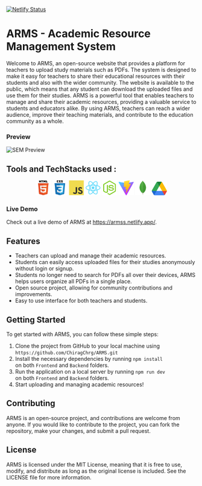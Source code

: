 
[![Netlify Status](https://api.netlify.com/api/v1/badges/3b763e1f-a293-4a06-86f0-149baf9897aa/deploy-status)](https://app.netlify.com/sites/armss/deploys)

# ARMS - Academic Resource Management System
Welcome to ARMS, an open-source website that provides a platform for teachers to upload study materials such as PDFs. The system is designed to make it easy for teachers to share their educational resources with their students and also with the wider community. 
The website is available to the public, which means that any student can download the uploaded files and use them for their studies. ARMS is a powerful tool that enables teachers to manage and share their academic resources, providing a valuable service to students and educators alike. By using ARMS, teachers can reach a wider audience, improve their teaching materials, and contribute to the education community as a whole.

### Preview
![SEM Preview](./frontend/src/Assets/Preview.png)

## Tools and TechStacks used :

<div align="center">
      <img
        alt="HTML5"
        title="HTML"
        width="40px"
        src="https://raw.githubusercontent.com/ChiragChrg/ChiragChrg.github.io/main/icons/html.svg"
      />
      <img
        alt="CSS3"
        title="CSS"      
        width="40px"
        src="https://raw.githubusercontent.com/ChiragChrg/ChiragChrg.github.io/main/icons/css.svg"
      />
      <img
        alt="JS"
        title="JavaScript"
        width="40px"
        src="https://raw.githubusercontent.com/ChiragChrg/ChiragChrg.github.io/main/icons/javascript.svg"
      />
      <img
        alt="React JS"
        title="React JS"
        width="40px"
        src="https://raw.githubusercontent.com/ChiragChrg/ChiragChrg.github.io/main/icons/react.svg"
      />
      <img 
        alt="Node JS" 
        title="Node JS" 
        width="40px"
        src="https://raw.githubusercontent.com/ChiragChrg/ChiragChrg.github.io/main/icons/nodejs.svg" 
      />
      <img 
        alt="Vite JS" 
        title="Vite JS" 
        width="40"
        src="https://raw.githubusercontent.com/ChiragChrg/ChiragChrg.github.io/main/icons/vite.svg" 
      />
      <img 
        alt="MongoDB" 
        title="MongoDB" 
        width="40"
        src="https://raw.githubusercontent.com/ChiragChrg/ChiragChrg.github.io/main/icons/mongodb.svg" 
      />
      <img 
        alt="Google Drive" 
        title="Google Drive" 
        width="40"
        src="https://raw.githubusercontent.com/ChiragChrg/ChiragChrg.github.io/main/icons/gdrive.svg" 
      />
</div>

### Live Demo

Check out a live demo of ARMS at https://armss.netlify.app/.

## Features
- Teachers can upload and manage their academic resources.
- Students can easily access uploaded files for their studies anonymously without login or signup.
- Students no longer need to search for PDFs all over their devices, ARMS helps users organize all PDFs in a single place.
- Open source project, allowing for community contributions and improvements.
- Easy to use interface for both teachers and students.

## Getting Started
To get started with ARMS, you can follow these simple steps:

1. Clone the project from GitHub to your local machine using `https://github.com/ChiragChrg/ARMS.git`
2. Install the necessary dependencies by running `npm install` <br> on both `Frontend` and `Backend` folders.
3. Run the application on a local server by running `npm run dev` <br> on both `Frontend` and `Backend` folders.
4. Start uploading and managing academic resources!

## Contributing
ARMS is an open-source project, and contributions are welcome from anyone. If you would like to contribute to the project, you can fork the repository, make your changes, and submit a pull request.

## License
ARMS is licensed under the MIT License, meaning that it is free to use, modify, and distribute as long as the original license is included. See the LICENSE file for more information.
